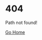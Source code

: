 # 404
Path <span id="path"></span>not found!

<a href="/index">Go Home</a>

<script> document.getElementById("path").innerHTML = `\'${window.location.pathname}\' `; </script>